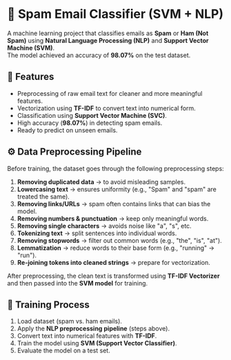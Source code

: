 # 📧 Spam Email Classifier (SVM + NLP)

A machine learning project that classifies emails as **Spam** or **Ham (Not Spam)** using **Natural Language Processing (NLP)** and **Support Vector Machine (SVM)**.  
The model achieved an accuracy of **98.07%** on the test dataset.



## 📌 Features
- Preprocessing of raw email text for cleaner and more meaningful features.
- Vectorization using **TF-IDF** to convert text into numerical form.
- Classification using **Support Vector Machine (SVC)**.
- High accuracy (**98.07%**) in detecting spam emails.
- Ready to predict on unseen emails.



## ⚙️ Data Preprocessing Pipeline
Before training, the dataset goes through the following preprocessing steps:

1. **Removing duplicated data** → to avoid misleading samples.  
2. **Lowercasing text** → ensures uniformity (e.g., "Spam" and "spam" are treated the same).  
3. **Removing links/URLs** → spam often contains links that can bias the model.  
4. **Removing numbers & punctuation** → keep only meaningful words.  
5. **Removing single characters** → avoids noise like "a", "s", etc.  
6. **Tokenizing text** → split sentences into individual words.  
7. **Removing stopwords** → filter out common words (e.g., "the", "is", "at").  
8. **Lemmatization** → reduce words to their base form (e.g., "running" → "run").  
9. **Re-joining tokens into cleaned strings** → prepare for vectorization.  

After preprocessing, the clean text is transformed using **TF-IDF Vectorizer** and then passed into the **SVM model** for training.



## 🚀 Training Process
1. Load dataset (spam vs. ham emails).  
2. Apply the **NLP preprocessing pipeline** (steps above).  
3. Convert text into numerical features with **TF-IDF**.  
4. Train the model using **SVM (Support Vector Classifier)**.  
5. Evaluate the model on a test set.  




